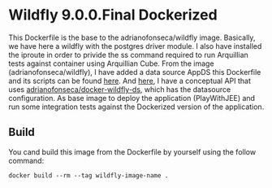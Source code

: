 # Wildfly 9.0.0.Final Dockerized

This Dockerfile is the base to the adrianofonseca/wildfly image. Basically, we have here a wildfly with the postgres driver module. I also have installed the iproute in order to privide the ss command required to run Arquillian tests against container using Arquillian Cube.
From the image (adrianofonseca/wildfly), I have added a data source AppDS this Dockerfile and its scripts can be found [here]().
And [here](https://github.com/adriano-fonseca/PlayWithJEE), I have a conceptual API that uses [adrianofonseca/docker-wildfly-ds](https://github.com/adriano-fonseca/docker-wildfly-ds), which has the datasource configuration. As base image to deploy the application (PlayWithJEE) and run some integration tests against the Dockerized version of the application. 

## Build

You cand build this image from the Dockerfile by yourself using the follow command:

    docker build --rm --tag wildfly-image-name .
